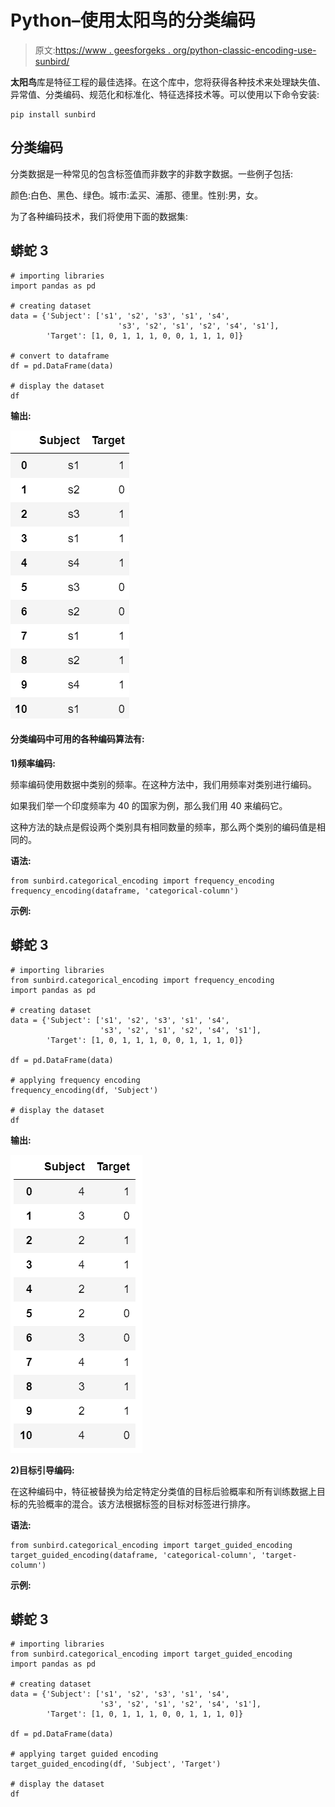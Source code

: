 # Python–使用太阳鸟的分类编码

> 原文:[https://www . geesforgeks . org/python-classic-encoding-use-sunbird/](https://www.geeksforgeeks.org/python-categorical-encoding-using-sunbird/)

**太阳鸟**库是特征工程的最佳选择。在这个库中，您将获得各种技术来处理缺失值、异常值、分类编码、规范化和标准化、特征选择技术等。可以使用以下命令安装:

```
pip install sunbird
```

## **分类编码**

分类数据是一种常见的包含标签值而非数字的非数字数据。一些例子包括:

颜色:白色、黑色、绿色。城市:孟买、浦那、德里。性别:男，女。

为了各种编码技术，我们将使用下面的数据集:

## 蟒蛇 3

```
# importing libraries
import pandas as pd

# creating dataset
data = {'Subject': ['s1', 's2', 's3', 's1', 's4',
                        's3', 's2', 's1', 's2', 's4', 's1'],
        'Target': [1, 0, 1, 1, 1, 0, 0, 1, 1, 1, 0]}

# convert to dataframe
df = pd.DataFrame(data)

# display the dataset
df
```

**输出:**

![](img/38c5518a76e57dc510146fe20fcafe71.png)

#### 分类编码中可用的各种编码算法有:

**1)频率编码:**

频率编码使用数据中类别的频率。在这种方法中，我们用频率对类别进行编码。

如果我们举一个印度频率为 40 的国家为例，那么我们用 40 来编码它。

这种方法的缺点是假设两个类别具有相同数量的频率，那么两个类别的编码值是相同的。

**语法:**

```
from sunbird.categorical_encoding import frequency_encoding
frequency_encoding(dataframe, 'categorical-column')
```

**示例:**

## 蟒蛇 3

```
# importing libraries
from sunbird.categorical_encoding import frequency_encoding
import pandas as pd

# creating dataset
data = {'Subject': ['s1', 's2', 's3', 's1', 's4',
                    's3', 's2', 's1', 's2', 's4', 's1'],
        'Target': [1, 0, 1, 1, 1, 0, 0, 1, 1, 1, 0]}

df = pd.DataFrame(data)

# applying frequency encoding
frequency_encoding(df, 'Subject')

# display the dataset
df
```

**输出:**

![](img/43ad93b9625182386f7ed1c6d2cbd60f.png)

**2)目标引导编码:**

在这种编码中，特征被替换为给定特定分类值的目标后验概率和所有训练数据上目标的先验概率的混合。该方法根据标签的目标对标签进行排序。

**语法:**

```
from sunbird.categorical_encoding import target_guided_encoding
target_guided_encoding(dataframe, 'categorical-column', 'target-column')
```

**示例:**

## 蟒蛇 3

```
# importing libraries
from sunbird.categorical_encoding import target_guided_encoding
import pandas as pd

# creating dataset
data = {'Subject': ['s1', 's2', 's3', 's1', 's4',
                    's3', 's2', 's1', 's2', 's4', 's1'],
        'Target': [1, 0, 1, 1, 1, 0, 0, 1, 1, 1, 0]}

df = pd.DataFrame(data)

# applying target guided encoding
target_guided_encoding(df, 'Subject', 'Target')

# display the dataset
df
```